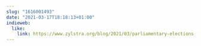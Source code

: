 ```yaml
---
slug: "1616001493"
date: "2021-03-17T18:18:13+01:00"
indieweb:
  like:
    link: https://www.zylstra.org/blog/2021/03/parliamentary-elections-with-open-data-and-open-street-map/
---
```

